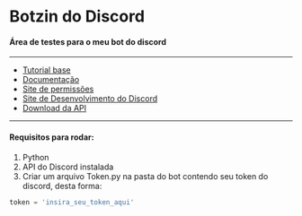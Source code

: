# Botzin do Discord

#### Área de testes para o meu bot do discord

---

- [Tutorial base](https://youtu.be/2q7fzpPDcGg)  
- [Documentação](https://discordpy.readthedocs.io/en/stable/intro.html)  
- [Site de permissões](https://discordapi.com/permissions.html)  
- [Site de Desenvolvimento do Discord](https://discord.com/developers/applications)  
- [Download da API](https://pypi.org/project/discord.py/)

---

#### Requisitos para rodar:
1. Python
2. API do Discord instalada
3. Criar um arquivo Token.py na pasta do bot contendo seu token do discord, desta forma:
```py
token = 'insira_seu_token_aqui'
```
